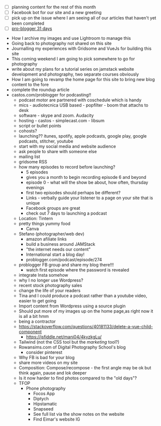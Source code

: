 - [ ] planning content for the rest of this month
- [ ] Facebook bot for our site and a new greeting
- [ ] pick up on the issue where I am seeing all of our articles that haven't yet been completed
- [ ] [pro-blogger 31 days](build-a-better-blog-in-31days)

* How I archive my images and use Lightroom to manage this
* Going back to photography not shared on this site
* Journalling my experiences with Gridsome and VueJs for building this site
* This coming weekend I am going to pick somewhere to go for photography
* write about my plans for a tutorial series on jamstack website development and photography, two separate courses obviously
* How I am going to revamp the home page for this site to bring new blog content to the fore
* complete the roundup article
* castos.com/problogger for podcasting!!
  * podcast motor are partnered with coschedule which is handy
  * mics - audiotecnica USB based - popfilter - boom that attachs to desk 
  * software - skype and zoom. Audacity
  * hosting - castos - simplecast.com - libsum
  * script or bullet points
  * cohosts?
  * launching?? itunes, spotify, apple podcasts, google play, google podcasts, stitcher, youtube
  * start with my social media and website audience
  * ask people to share with someone else
  * mailing list 
  * gridsome RSS
  * how many episodes to record before launching?
    * 5 episodes
    * gives you a month to begin recording episode 6 and beyond
    * episode 0 - what will the show be about, how often, thursday evenings
    * first two episodes should perhaps be different?
    * Links - verbally guide your listener to a page on your site that is unique
    * Facebook groups are great
    * check out 7 days to launching a podcast
  * Location: Tintern
  * pretty things yummy food
    * Canva
  * Stefano (photographer/web dev)
    * amazon afiliate links
    * build a business around JAMStack
    * "the internet needs our content"
    * International start a blog day!
    * problogger.com/podcast/episode/274
  * problogger FB group and share my blog there!!!
    * watch first episode where the password is revealed
  * integrate Insta somehow
  * why I no longer use Wordpress?
  * recent stock photography sales
  * change the life of your readers
  * Tina and I could produce a podcast rather than a youtube video, easier to get going 
  * Import content from Wordpress using a source plugin
  * Should put more of my images up on the home page,as right now it is all a bit hmm
  * being a contractor
  * https://stackoverflow.com/questions/40181133/delete-a-vue-child-component
    * https://jsfiddle.net/mani04/4kyzkgLu/
  * Tailwind (not the CSS tool but the _marketing_ tool?)
  * Rowansims.com of Digital Photography School's blog
    * consider pinterest
  * Why FB is bad for your blog
  * share more videos on my site
  * Composition: Compose/recompose - the first angle may be ok but think again, pause and lok deeper
  * Is it now harder to find photos compared to the "old days"?
  * TFOP
    * Phone photography
      * Focos App
      * Diptych
      * Hipstamatic
      * Snapseed
      * See full list via the show notes on the website
      * Find Eimar's website IG